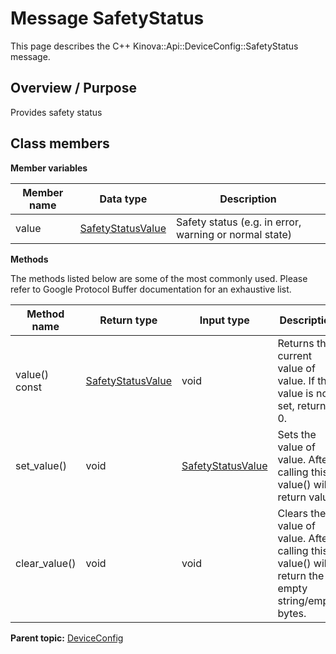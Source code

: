 # Message SafetyStatus

This page describes the C++ Kinova::Api::DeviceConfig::SafetyStatus message.

## Overview / Purpose

Provides safety status

## Class members

 **Member variables** 

|Member name|Data type|Description|
|-----------|---------|-----------|
|value| [SafetyStatusValue](enm_Common_SafetyStatusValue.md#)|Safety status \(e.g. in error, warning or normal state\)|

 **Methods** 

The methods listed below are some of the most commonly used. Please refer to Google Protocol Buffer documentation for an exhaustive list.

|Method name|Return type|Input type|Description|
|-----------|-----------|----------|-----------|
|value\(\) const| [SafetyStatusValue](enm_Common_SafetyStatusValue.md#)|void|Returns the current value of value. If the value is not set, returns 0.|
|set\_value\(\)|void| [SafetyStatusValue](enm_Common_SafetyStatusValue.md#)|Sets the value of value. After calling this, value\(\) will return value.|
|clear\_value\(\)|void|void|Clears the value of value. After calling this, value\(\) will return the empty string/empty bytes.|

**Parent topic:** [DeviceConfig](../references/summary_DeviceConfig.md)


